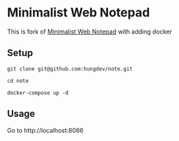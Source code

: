 # Minimalist Web Notepad

This is fork of [Minimalist Web Notepad](https://github.com/pereorga/minimalist-web-notepad) with adding docker

## Setup

```
git clone git@github.com:hungdev/note.git

cd note

docker-compose up -d
```

## Usage

Go to http://localhost:8086
